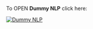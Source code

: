 To OPEN **Dummy NLP** click here:

[![Dummy NLP](https://static.streamlit.io/badges/streamlit_badge_black_white.svg)](https://dummynlp.streamlit.app/)

